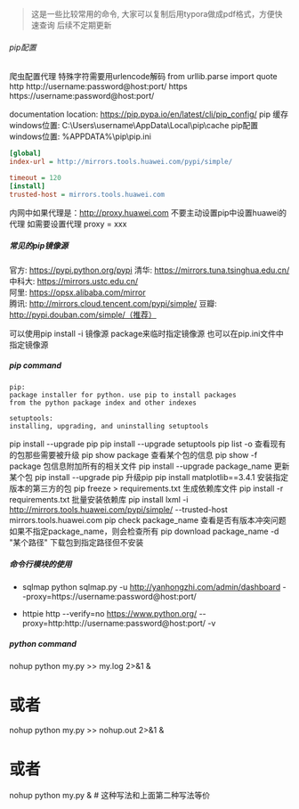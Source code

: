 > 这是一些比较常用的命令, 大家可以复制后用typora做成pdf格式，方便快速查询
后续不定期更新


###### pip配置

爬虫配置代理 特殊字符需要用urlencode解码 
from urllib.parse import quote
http http://username:password@host:port/
https https://username:password@host:port/




documentation location:
https://pip.pypa.io/en/latest/cli/pip_config/
pip 缓存 windows位置:
C:\Users\username\AppData\Local\pip\cache
pip配置windows位置: 
%APPDATA%\pip\pip.ini
```%APPDATA%\pip\pip.ini
[global]
index-url = http://mirrors.tools.huawei.com/pypi/simple/

timeout = 120
[install]
trusted-host = mirrors.tools.huawei.com
```
内网中如果代理是：http://proxy.huawei.com
不要主动设置pip中设置huawei的代理
如需要设置代理
proxy = xxx

##### 常见的pip镜像源
官方: https://pypi.python.org/pypi 
清华: https://mirrors.tuna.tsinghua.edu.cn/
中科大: https://mirrors.ustc.edu.cn/   
阿里: https://opsx.alibaba.com/mirror  
腾讯: http://mirrors.cloud.tencent.com/pypi/simple/
豆瓣: http://pypi.douban.com/simple/（推荐）

可以使用pip install -i 镜像源 package来临时指定镜像源
也可以在pip.ini文件中指定镜像源

##### pip command

```
pip:
package installer for python. use pip to install packages
from the python package index and other indexes

setuptools: 
installing, upgrading, and uninstalling setuptools
```

pip install --upgrade pip
pip install --upgrade setuptools
pip list -o 查看现有的包那些需要被升级
pip show package 查看某个包的信息
pip show -f package 包信息附加所有的相关文件
pip install --upgrade package_name 更新某个包
pip install --upgrade pip 升级pip 
pip install matplotlib==3.4.1 安装指定版本的第三方的包
pip freeze > requirements.txt  生成依赖库文件
pip install -r requirements.txt 批量安装依赖库
pip install lxml -i http://mirrors.tools.huawei.com/pypi/simple/ --trusted-host mirrors.tools.huawei.com
pip check package_name 查看是否有版本冲突问题 如果不指定package_name，则会检查所有
pip download package_name -d "某个路径" 下载包到指定路径但不安装

##### 命令行模块的使用
* sqlmap
python sqlmap.py -u http://yanhongzhi.com/admin/dashboard  --proxy=https://username:password@host:port/

* httpie
http --verify=no https://www.python.org/ --proxy=http:http://username:password@host:port/ -v

##### python command
nohup python my.py >> my.log 2>&1 &
# 或者
nohup python my.py >> nohup.out 2>&1 &
# 或者
nohup python my.py &  # 这种写法和上面第二种写法等价


